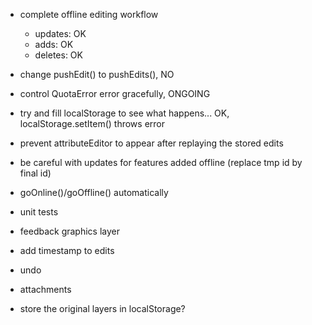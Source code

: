 - complete offline editing workflow
	- updates: OK
	- adds: OK
	- deletes: OK
- change pushEdit() to pushEdits(), NO
- control QuotaError error gracefully, ONGOING

- try and fill localStorage to see what happens... OK, localStorage.setItem() throws error
- prevent attributeEditor to appear after replaying the stored edits
- be careful with updates for features added offline (replace tmp id by final id)
- goOnline()/goOffline() automatically

- unit tests
- feedback graphics layer
- add timestamp to edits
- undo
- attachments

- store the original layers in localStorage?
